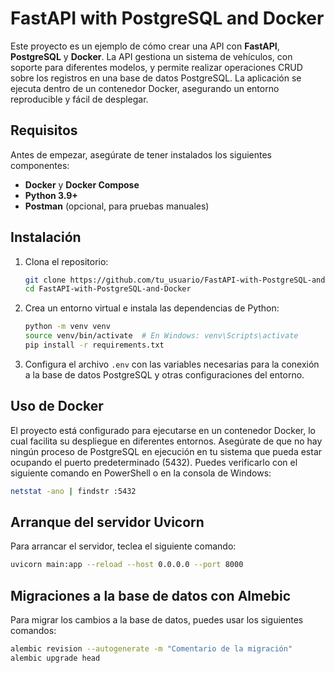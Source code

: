 # FastAPI with PostgreSQL and Docker

Este proyecto es un ejemplo de cómo crear una API con **FastAPI**, **PostgreSQL** y **Docker**. La API gestiona un sistema de vehículos, con soporte para diferentes modelos, y permite realizar operaciones CRUD sobre los registros en una base de datos PostgreSQL. La aplicación se ejecuta dentro de un contenedor Docker, asegurando un entorno reproducible y fácil de desplegar.

## Requisitos

Antes de empezar, asegúrate de tener instalados los siguientes componentes:

- **Docker** y **Docker Compose**
- **Python 3.9+**
- **Postman** (opcional, para pruebas manuales)
  
## Instalación

1. Clona el repositorio:

    ```bash
    git clone https://github.com/tu_usuario/FastAPI-with-PostgreSQL-and-Docker.git
    cd FastAPI-with-PostgreSQL-and-Docker
    ```

2. Crea un entorno virtual e instala las dependencias de Python:

    ```bash
    python -m venv venv
    source venv/bin/activate  # En Windows: venv\Scripts\activate
    pip install -r requirements.txt
    ```

3. Configura el archivo `.env` con las variables necesarias para la conexión a la base de datos PostgreSQL y otras configuraciones del entorno.

## Uso de Docker

El proyecto está configurado para ejecutarse en un contenedor Docker, lo cual facilita su despliegue en diferentes entornos. Asegúrate de que no hay ningún proceso de PostgreSQL en ejecución en tu sistema que pueda estar ocupando el puerto predeterminado (5432). Puedes verificarlo con el siguiente comando en PowerShell o en la consola de Windows:

```bash
netstat -ano | findstr :5432
```

## Arranque del servidor Uvicorn

Para arrancar el servidor, teclea el siguiente comando:

```bash
uvicorn main:app --reload --host 0.0.0.0 --port 8000
```

## Migraciones a la base de datos con Almebic

Para migrar los cambios a la base de datos, puedes usar los siguientes comandos:

```bash
alembic revision --autogenerate -m "Comentario de la migración"
alembic upgrade head
```